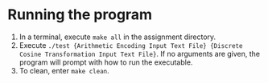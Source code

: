 # Running the program

1. In a terminal, execute `make all` in the assignment directory.
2. Execute `./test {Arithmetic Encoding Input Text File} {Discrete Cosine Transformation Input Text File}`. If no arguments are given, the program will prompt with how to run the executable.
3. To clean, enter `make clean`.